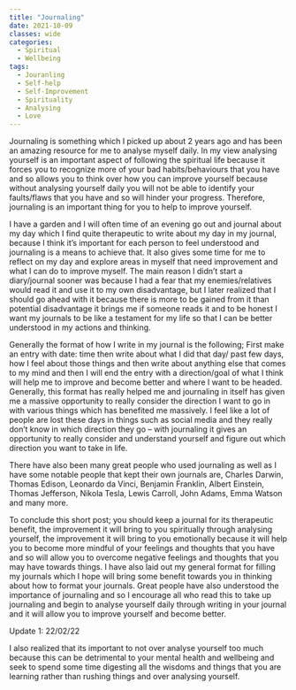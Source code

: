 ```yaml
---
title: "Journaling"
date: 2021-10-09
classes: wide
categories:
  - Spiritual
  - Wellbeing
tags: 
  - Jouranling
  - Self-help
  - Self-Improvement
  - Spirituality
  - Analysing
  - Love
---
```


Journaling is something which I picked up about 2 years ago and has been an amazing resource for me to analyse myself daily. In my view analysing yourself is an important aspect of following the spiritual life because it forces you to recognize more of your bad habits/behaviours that you have and so allows you to think over how you can improve yourself because without analysing yourself daily you will not be able to identify your faults/flaws that you have and so will hinder your progress. Therefore, journaling is an important thing for you to help to improve yourself.

I have a garden and I will often time of an evening go out and journal about my day which I find quite therapeutic to write about my day in my journal, because I think it’s important for each person to feel understood and journaling is a means to achieve that. It also gives some time for me to reflect on my day and explore areas in myself that need improvement and what I can do to improve myself. The main reason I didn’t start a diary/journal sooner was because I had a fear that my enemies/relatives would read it and use it to my own disadvantage, but I later realized that I should go ahead with it because there is more to be gained from it than potential disadvantage it brings me if someone reads it and to be honest I want my journals to be like a testament for my life so that I can be better understood in my actions and thinking.

Generally the format of how I write in my journal is the following; First make an entry with date: time then write about what I did that day/ past few days, how I feel about those things and then write about anything else that comes to my mind and then I will end the entry with a direction/goal of what I think will help me to improve and become better and where I want to be headed. Generally, this format has really helped me and journaling in itself has given me a massive opportunity to really consider the direction I want to go in with various things which has benefited me massively. I feel like a lot of people are lost these days in things such as social media and they really don’t know in which direction they go – with journaling it gives an opportunity to really consider and understand yourself and figure out which direction you want to take in life.

There have also been many great people who used journaling as well as I have some notable people that kept their own journals are, Charles Darwin, Thomas Edison, Leonardo da Vinci, Benjamin Franklin, Albert Einstein, Thomas Jefferson, Nikola Tesla, Lewis Carroll, John Adams, Emma Watson and many more.

To conclude this short post; you should keep a journal for its therapeutic benefit, the improvement it will bring to you spiritually through analysing yourself, the improvement it will bring to you emotionally because it will help you to become more mindful of your feelings and thoughts that you have and so will allow you to overcome negative feelings and thoughts that you may have towards things. I have also laid out my general format for filling my journals which I hope will bring some benefit towards you in thinking about how to format your journals. Great people have also understood the importance of journaling and so I encourage all who read this to take up journaling and begin to analyse yourself daily through writing in your journal and it will allow you to improve yourself and become better.  

Update 1: 22/02/22

I also realized that its important to not over analyse yourself too much because this can be detrimental to your mental health and wellbeing and seek to spend some time digesting all the wisdoms and things that you are learning rather than rushing things and over analysing yourself.

